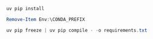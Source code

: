 

```powershell
uv pip install
```


```powershell
Remove-Item Env:\CONDA_PREFIX
```

```powershell
uv pip freeze | uv pip compile - -o requirements.txt
```

